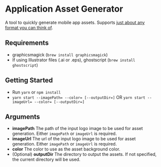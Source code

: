 # Application Asset Generator

A tool to quickly generate mobile app assets. Supports [just about any format you can think of](http://www.graphicsmagick.org/formats.html).

## Requirements

* graphicsmagick (`brew install graphicsmagick`)
* If using Illustrator files (.ai or .eps), ghostscript (`brew install ghostscript`)

## Getting Started

* Run `yarn` or `npm install`
* `yarn start --imagePath= --color= [--outputDir=]` OR `yarn start --imageUrl= --color= [--outputDir=]`

## Arguments

* **imagePath** The path of the input logo image to be used for asset generation. Either `imagePath` or `imageUrl` is required.
* **imageUrl** The url of the input logo image to be used for asset generation. Either `imagePath` or `imageUrl` is required.
* **color** The color to use as the asset background color.
* (Optional) **outputDir** The directory to output the assets. If not specified, the current directory will be used.
